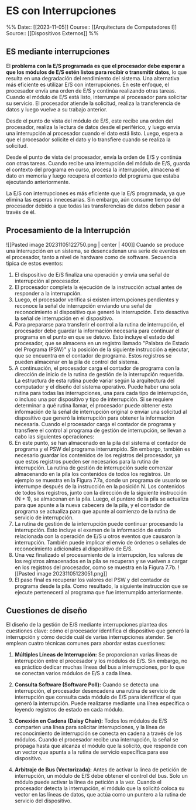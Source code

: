 # ES con Interrupciones

%%
Date:: [[2023-11-05]]
Course:: [[Arquitectura de Computadores I]]
Source:: [[Dispositivos Externos]]
%%

## ES mediante interrupciones
El **problema con la E/S programada es que el procesador debe esperar a que los módulos de E/S estén listos para recibir o transmitir datos**, lo que resulta en una degradación del rendimiento del sistema. Una alternativa más eficiente es utilizar E/S con interrupciones. En este enfoque, el procesador envía una orden de E/S y continúa realizando otras tareas. Cuando el módulo de E/S está listo, interrumpe al procesador para solicitar su servicio. El procesador atiende la solicitud, realiza la transferencia de datos y luego vuelve a su trabajo anterior.

Desde el punto de vista del módulo de E/S, este recibe una orden del procesador, realiza la lectura de datos desde el periférico, y luego envía una interrupción al procesador cuando el dato está listo. Luego, espera a que el procesador solicite el dato y lo transfiere cuando se realiza la solicitud.

Desde el punto de vista del procesador, envía la orden de E/S y continúa con otras tareas. Cuando recibe una interrupción del módulo de E/S, guarda el contexto del programa en curso, procesa la interrupción, almacena el dato en memoria y luego recupera el contexto del programa que estaba ejecutando anteriormente.

La E/S con interrupciones es más eficiente que la E/S programada, ya que elimina las esperas innecesarias. Sin embargo, aún consume tiempo del procesador debido a que todas las transferencias de datos deben pasar a través de él.


## Procesamiento de la Interrupción
![[Pasted image 20231105122750.png | center | 400]]
Cuando se produce una interrupción en un sistema, se desencadenan una serie de eventos en el procesador, tanto a nivel de hardware como de software. Secuencia típica de estos eventos:
1. El dispositivo de E/S finaliza una operación y envía una señal de interrupción al procesador.
2. El procesador completa la ejecución de la instrucción actual antes de responder a la interrupción.
3. Luego, el procesador verifica si existen interrupciones pendientes y reconoce la señal de interrupción enviando una señal de reconocimiento al dispositivo que generó la interrupción. Esto desactiva la señal de interrupción en el dispositivo.
4. Para prepararse para transferir el control a la rutina de interrupción, el procesador debe guardar la información necesaria para continuar el programa en el punto en que se detuvo. Esto incluye el estado del procesador, que se almacena en un registro llamado "Palabra de Estado del Programa (PSW)" y la posición de la siguiente instrucción a ejecutar, que se encuentra en el contador de programa. Estos registros se pueden almacenar en la pila de control del sistema.
5. A continuación, el procesador carga el contador de programa con la dirección de inicio de la rutina de gestión de la interrupción requerida. La estructura de esta rutina puede variar según la arquitectura del computador y el diseño del sistema operativo. Puede haber una sola rutina para todas las interrupciones, una para cada tipo de interrupción, o incluso una por dispositivo y tipo de interrupción. Si se requiere determinar a qué rutina llamar, el procesador puede obtener esta información de la señal de interrupción original o enviar una solicitud al dispositivo que generó la interrupción para obtener la información necesaria.
Cuando el procesador carga el contador de programa y transfiere el control al programa de gestión de interrupción, se llevan a cabo las siguientes operaciones:
6. En este punto, se han almacenado en la pila del sistema el contador de programa y el PSW del programa interrumpido. Sin embargo, también es necesario guardar los contenidos de los registros del procesador, ya que estos registros pueden ser necesarios para la rutina de interrupción. La rutina de gestión de interrupción suele comenzar almacenando en la pila los contenidos de todos los registros. Un ejemplo se muestra en la Figura 7.7a, donde un programa de usuario se interrumpe después de la instrucción en la posición N. Los contenidos de todos los registros, junto con la dirección de la siguiente instrucción (N + 1), se almacenan en la pila. Luego, el puntero de la pila se actualiza para que apunte a la nueva cabecera de la pila, y el contador de programa se actualiza para que apunte al comienzo de la rutina de servicio de interrupción.
7. La rutina de gestión de la interrupción puede continuar procesando la interrupción. Esto incluye el examen de la información de estado relacionada con la operación de E/S u otros eventos que causaron la interrupción. También puede implicar el envío de órdenes o señales de reconocimiento adicionales al dispositivo de E/S.
8. Una vez finalizado el procesamiento de la interrupción, los valores de los registros almacenados en la pila se recuperan y se vuelven a cargar en los registros del procesador, como se muestra en la Figura 7.7b. ![[Pasted image 20231105123051.png]]
9. El paso final es recuperar los valores del PSW y del contador de programa desde la pila. Como resultado, la siguiente instrucción que se ejecute pertenecerá al programa que fue interrumpido anteriormente.


## Cuestiones de diseño
El diseño de la gestión de E/S mediante interrupciones plantea dos cuestiones clave: cómo el procesador identifica el dispositivo que generó la interrupción y cómo decide cuál de varias interrupciones atender. Se emplean cuatro técnicas comunes para abordar estas cuestiones:

1. **Múltiples Líneas de Interrupción:** Se proporcionan varias líneas de interrupción entre el procesador y los módulos de E/S. Sin embargo, no es práctico dedicar muchas líneas del bus a interrupciones, por lo que se conectan varios módulos de E/S a cada línea.
    
2. **Consulta Software (Software Poll):** Cuando se detecta una interrupción, el procesador desencadena una rutina de servicio de interrupción que consulta cada módulo de E/S para identificar el que generó la interrupción. Puede realizarse mediante una línea específica o leyendo registros de estado en cada módulo.
    
3. **Conexión en Cadena (Daisy Chain):** Todos los módulos de E/S comparten una línea para solicitar interrupciones, y la línea de reconocimiento de interrupción se conecta en cadena a través de los módulos. Cuando el procesador recibe una interrupción, la señal se propaga hasta que alcanza el módulo que la solicitó, que responde con un vector que apunta a la rutina de servicio específica para ese dispositivo.
    
4. **Arbitraje de Bus (Vectorizada):** Antes de activar la línea de petición de interrupción, un módulo de E/S debe obtener el control del bus. Solo un módulo puede activar la línea de petición a la vez. Cuando el procesador detecta la interrupción, el módulo que la solicitó coloca su vector en las líneas de datos, que actúa como un puntero a la rutina de servicio del dispositivo.
